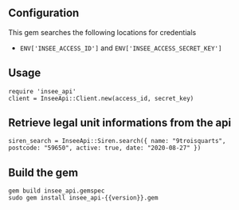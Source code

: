 ## Configuration
    
This gem searches the following locations for credentials

- `ENV['INSEE_ACCESS_ID']` and `ENV['INSEE_ACCESS_SECRET_KEY']`

## Usage

```
require 'insee_api'
client = InseeApi::Client.new(access_id, secret_key)
```


## Retrieve legal unit informations from the api

```
siren_search = InseeApi::Siren.search({ name: "9troisquarts", postcode: "59650", active: true, date: "2020-08-27" })
```

## Build the gem

```
gem build insee_api.gemspec
sudo gem install insee_api-{{version}}.gem
```